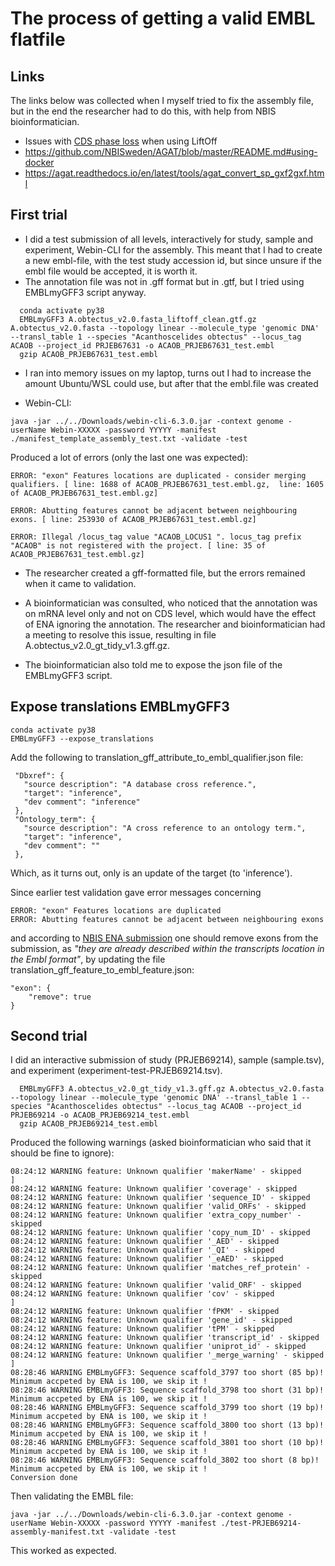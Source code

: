 # The process of getting a valid EMBL flatfile

## Links
The links below was collected when I myself tried to fix the assembly file, but in the end the researcher had to do this, with help from NBIS bioinformatician.
* Issues with [CDS phase loss](https://github.com/agshumate/Liftoff/issues/67) when using LiftOff
* <https://github.com/NBISweden/AGAT/blob/master/README.md#using-docker>
* <https://agat.readthedocs.io/en/latest/tools/agat_convert_sp_gxf2gxf.html>

## First trial

* I did a test submission of all levels, interactively for study, sample and experiment, Webin-CLI for the assembly. This meant that I had to create a new embl-file, with the test study accession id, but since unsure if the embl file would be accepted, it is worth it.
* The annotation file was not in .gff format but in .gtf, but I tried using EMBLmyGFF3 script anyway.

```
  conda activate py38
  EMBLmyGFF3 A.obtectus_v2.0.fasta_liftoff_clean.gtf.gz A.obtectus_v2.0.fasta --topology linear --molecule_type 'genomic DNA' --transl_table 1 --species "Acanthoscelides obtectus" --locus_tag ACAOB --project_id PRJEB67631 -o ACAOB_PRJEB67631_test.embl
  gzip ACAOB_PRJEB67631_test.embl
```
* I ran into memory issues on my laptop, turns out I had to increase the amount Ubuntu/WSL could use, but after that the embl.file was created

* Webin-CLI:
```
java -jar ../../Downloads/webin-cli-6.3.0.jar -context genome -userName Webin-XXXXX -password YYYYY -manifest ./manifest_template_assembly_test.txt -validate -test
```
Produced a lot of errors (only the last one was expected):
```
ERROR: "exon" Features locations are duplicated - consider merging qualifiers. [ line: 1688 of ACAOB_PRJEB67631_test.embl.gz,  line: 1605 of ACAOB_PRJEB67631_test.embl.gz]
```
```
ERROR: Abutting features cannot be adjacent between neighbouring exons. [ line: 253930 of ACAOB_PRJEB67631_test.embl.gz]
```
```
ERROR: Illegal /locus_tag value "ACAOB_LOCUS1 ". locus_tag prefix "ACAOB" is not registered with the project. [ line: 35 of ACAOB_PRJEB67631_test.embl.gz]
```

* The researcher created a gff-formatted file, but the errors remained when it came to validation.

* A bioinformatician was consulted, who noticed that the annotation was on mRNA level only and not on CDS level, which would have the effect of ENA ignoring the annotation. The researcher and bioinformatician had a meeting to resolve this issue, resulting in file A.obtectus_v2.0_gt_tidy_v1.3.gff.gz.

* The bioinformatician also told me to expose the json file of the EMBLmyGFF3 script.

## Expose translations EMBLmyGFF3

```
conda activate py38
EMBLmyGFF3 --expose_translations
```
Add the following to translation_gff_attribute_to_embl_qualifier.json file:
```
 "Dbxref": {
   "source description": "A database cross reference.",
   "target": "inference",
   "dev comment": "inference"
 },
 "Ontology_term": {
   "source description": "A cross reference to an ontology term.",
   "target": "inference",
   "dev comment": ""
 },
```
Which, as it turns out, only is an update of the target (to 'inference').

Since earlier test validation gave error messages concerning 
```
ERROR: "exon" Features locations are duplicated
ERROR: Abutting features cannot be adjacent between neighbouring exons
```
and according to [NBIS ENA submission](https://github.com/NBISweden/annotation-cluster/wiki/ENA-submission#create-embl-file) one should remove exons from the submission, as *"they are already described within the transcripts location in the Embl format"*, by updating the file translation_gff_feature_to_embl_feature.json:

```
"exon": {
    "remove": true
}
```

## Second trial

I did an interactive submission of study (PRJEB69214), sample (sample.tsv), and experiment (experiment-test-PRJEB69214.tsv).

```
  EMBLmyGFF3 A.obtectus_v2.0_gt_tidy_v1.3.gff.gz A.obtectus_v2.0.fasta --topology linear --molecule_type 'genomic DNA' --transl_table 1 --species "Acanthoscelides obtectus" --locus_tag ACAOB --project_id PRJEB69214 -o ACAOB_PRJEB69214_test.embl
  gzip ACAOB_PRJEB69214_test.embl
```

Produced the following warnings (asked bioinformatician who said that it should be fine to ignore):
```
08:24:12 WARNING feature: Unknown qualifier 'makerName' - skipped              ]
08:24:12 WARNING feature: Unknown qualifier 'coverage' - skipped
08:24:12 WARNING feature: Unknown qualifier 'sequence_ID' - skipped
08:24:12 WARNING feature: Unknown qualifier 'valid_ORFs' - skipped
08:24:12 WARNING feature: Unknown qualifier 'extra_copy_number' - skipped
08:24:12 WARNING feature: Unknown qualifier 'copy_num_ID' - skipped
08:24:12 WARNING feature: Unknown qualifier '_AED' - skipped
08:24:12 WARNING feature: Unknown qualifier '_QI' - skipped
08:24:12 WARNING feature: Unknown qualifier '_eAED' - skipped
08:24:12 WARNING feature: Unknown qualifier 'matches_ref_protein' - skipped
08:24:12 WARNING feature: Unknown qualifier 'valid_ORF' - skipped
08:24:12 WARNING feature: Unknown qualifier 'cov' - skipped                    ]
08:24:12 WARNING feature: Unknown qualifier 'fPKM' - skipped
08:24:12 WARNING feature: Unknown qualifier 'gene_id' - skipped
08:24:12 WARNING feature: Unknown qualifier 'tPM' - skipped
08:24:12 WARNING feature: Unknown qualifier 'transcript_id' - skipped
08:24:12 WARNING feature: Unknown qualifier 'uniprot_id' - skipped
08:24:12 WARNING feature: Unknown qualifier '_merge_warning' - skipped         ]
08:28:46 WARNING EMBLmyGFF3: Sequence scaffold_3797 too short (85 bp)! Minimum accpeted by ENA is 100, we skip it !
08:28:46 WARNING EMBLmyGFF3: Sequence scaffold_3798 too short (31 bp)! Minimum accpeted by ENA is 100, we skip it !
08:28:46 WARNING EMBLmyGFF3: Sequence scaffold_3799 too short (19 bp)! Minimum accpeted by ENA is 100, we skip it !
08:28:46 WARNING EMBLmyGFF3: Sequence scaffold_3800 too short (13 bp)! Minimum accpeted by ENA is 100, we skip it !
08:28:46 WARNING EMBLmyGFF3: Sequence scaffold_3801 too short (10 bp)! Minimum accpeted by ENA is 100, we skip it !
08:28:46 WARNING EMBLmyGFF3: Sequence scaffold_3802 too short (8 bp)! Minimum accpeted by ENA is 100, we skip it !
Conversion done
```

Then validating the EMBL file:

```
java -jar ../../Downloads/webin-cli-6.3.0.jar -context genome -userName Webin-XXXXX -password YYYYY -manifest ./test-PRJEB69214-assembly-manifest.txt -validate -test
```

This worked as expected.